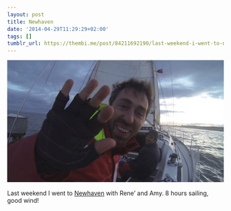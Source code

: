 ```yaml
---
layout: post
title: Newhaven
date: '2014-04-29T11:29:29+02:00'
tags: []
tumblr_url: https://thembi.me/post/84211692190/last-weekend-i-went-to-newhaven-with-rene-and
---
```

 ![](/files/tumblr_n4sd15CdL21tq106bo1_1280.jpg)  

Last weekend I went to [Newhaven](https://maps.google.com/maps?q=newhaven+uk&hl=en&sll=41.277806,-72.836609&sspn=0.460811,1.056747&hnear=Newhaven,+East+Sussex,+United+Kingdom&t=m&z=14) with Rene’ and Amy. 8 hours sailing, good wind!

